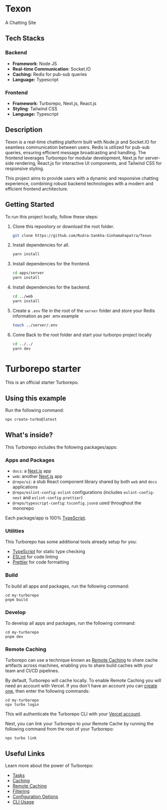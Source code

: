 # Texon
A Chatting Site

## Tech Stacks

### Backend
- **Framework**: Node JS
- **Real-time Communication**: Socket.IO
- **Caching:** Redis for pub-sub queries
- **Language:** Typescript

### Frontend
- **Framework**: Turborepo, Next.js, React.js
- **Styling**: Tailwind CSS
- **Language:** Typescript

## Description

Texon is a real-time chatting platform built with Node.js and Socket.IO for seamless communication between users. Redis is utilized for pub-sub queries, ensuring efficient message broadcasting and handling. The frontend leverages Turborepo for modular development, Next.js for server-side rendering, React.js for interactive UI components, and Tailwind CSS for responsive styling.

This project aims to provide users with a dynamic and responsive chatting experience, combining robust backend technologies with a modern and efficient frontend architecture.


## Getting Started

To run this project locally, follow these steps:

1. Clone this repository or download the root folder.
   ```bash
   git clone https://github.com/Rudra-Sankha-Sinhamahapatra/Texon
   ```

2. Install dependencies for all.
   ```bash
   yarn install
   ```

3. Install dependencies for the frontend.
   ```bash
   cd apps/server
   yarn install
   ```

4. Install dependencies for the backend.
   ```bash
   cd ../web
   yarn install
   ```

5. Create a `.env` file in the root of the `server` folder and store your Redis information as per .env.example
   ```bash
   touch ../server/.env
   ```

6. Come Back to the root folder and start your turborpo project locally
   ```bash
   cd ../../
   yarn dev
   ```


# Turborepo starter

This is an official starter Turborepo.

## Using this example

Run the following command:

```sh
npx create-turbo@latest
```

## What's inside?

This Turborepo includes the following packages/apps:

### Apps and Packages

- `docs`: a [Next.js](https://nextjs.org/) app
- `web`: another [Next.js](https://nextjs.org/) app
- `@repo/ui`: a stub React component library shared by both `web` and `docs` applications
- `@repo/eslint-config`: `eslint` configurations (includes `eslint-config-next` and `eslint-config-prettier`)
- `@repo/typescript-config`: `tsconfig.json`s used throughout the monorepo

Each package/app is 100% [TypeScript](https://www.typescriptlang.org/).

### Utilities

This Turborepo has some additional tools already setup for you:

- [TypeScript](https://www.typescriptlang.org/) for static type checking
- [ESLint](https://eslint.org/) for code linting
- [Prettier](https://prettier.io) for code formatting

### Build

To build all apps and packages, run the following command:

```
cd my-turborepo
pnpm build
```

### Develop

To develop all apps and packages, run the following command:

```
cd my-turborepo
pnpm dev
```

### Remote Caching

Turborepo can use a technique known as [Remote Caching](https://turbo.build/repo/docs/core-concepts/remote-caching) to share cache artifacts across machines, enabling you to share build caches with your team and CI/CD pipelines.

By default, Turborepo will cache locally. To enable Remote Caching you will need an account with Vercel. If you don't have an account you can [create one](https://vercel.com/signup), then enter the following commands:

```
cd my-turborepo
npx turbo login
```

This will authenticate the Turborepo CLI with your [Vercel account](https://vercel.com/docs/concepts/personal-accounts/overview).

Next, you can link your Turborepo to your Remote Cache by running the following command from the root of your Turborepo:

```
npx turbo link
```

## Useful Links

Learn more about the power of Turborepo:

- [Tasks](https://turbo.build/repo/docs/core-concepts/monorepos/running-tasks)
- [Caching](https://turbo.build/repo/docs/core-concepts/caching)
- [Remote Caching](https://turbo.build/repo/docs/core-concepts/remote-caching)
- [Filtering](https://turbo.build/repo/docs/core-concepts/monorepos/filtering)
- [Configuration Options](https://turbo.build/repo/docs/reference/configuration)
- [CLI Usage](https://turbo.build/repo/docs/reference/command-line-reference)
